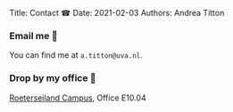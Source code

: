 Title: Contact ☎
Date: 2021-02-03
Authors: Andrea Titton

### Email me 📧

You can find me at `a.titton@uva.nl`.

### Drop by my office 🏢

[Roeterseiland Campus](https://www.uva.nl/en/shared-content/locaties/en/roeterseiland/rec-e.html), Office E10.04